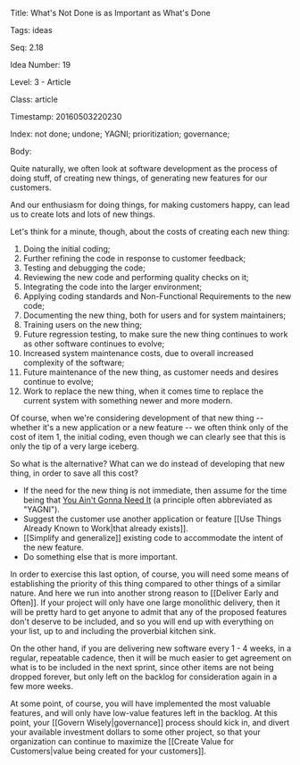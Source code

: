 Title:  What's Not Done is as Important as What's Done

Tags:   ideas

Seq:    2.18

Idea Number: 19

Level:  3 - Article

Class:  article

Timestamp: 20160503220230

Index:  not done; undone; YAGNI; prioritization; governance; 

Body:

Quite naturally, we often look at software development as the process of doing stuff, of creating new things, of generating new features for our customers.

And our enthusiasm for doing things, for making customers happy, can lead us to create lots and lots of new things.

Let's think for a minute, though, about the costs of creating each new thing:

1. Doing the initial coding;
2. Further refining the code in response to customer feedback;
3. Testing and debugging the code;
3. Reviewing the new code and performing quality checks on it;
4. Integrating the code into the larger environment;
5. Applying coding standards and Non-Functional Requirements to the new code;
6. Documenting the new thing, both for users and for system maintainers;
7. Training users on the new thing;
8. Future regression testing, to make sure the new thing continues to work as other software continues to evolve;
9. Increased system maintenance costs, due to overall increased complexity of the software;
10. Future maintenance of the new thing, as customer needs and desires continue to evolve;
11. Work to replace the new thing, when it comes time to replace the current system with something newer and more modern.

Of course, when we're considering development of that new thing -- whether it's a new application or a new feature -- we often think only of the cost of item 1, the initial coding, even though we can clearly see that this is only the tip of a very large iceberg.

So what is the alternative? What can we do instead of developing that new thing, in order to save all this cost?

* If the need for the new thing is not immediate, then assume for the time being that <a href="https://en.wikipedia.org/wiki/You_aren%27t_gonna_need_it" class="reflink" target="ref">You Ain't Gonna Need It</a> (a principle often abbreviated as "YAGNI").
* Suggest the customer use another application or feature [[Use Things Already Known to Work|that already exists]].
* [[Simplify and generalize]] existing code to accommodate the intent of the new feature.
* Do something else that is more important.

In order to exercise this last option, of course, you will need some means of establishing the priority of this thing compared to other things of a similar nature. And here we run into another strong reason to [[Deliver Early and Often]]. If your project will only have one large monolithic delivery, then it will be pretty hard to get anyone to admit that any of the proposed features don't deserve to be included, and so you will end up with everything on your list, up to and including the proverbial kitchen sink.

On the other hand, if you are delivering new software every 1 - 4 weeks, in a regular, repeatable cadence, then it will be much easier to get agreement on what is to be included in the next sprint, since other items are not being dropped forever, but only left on the backlog for consideration again in a few more weeks.

At some point, of course, you will have implemented the most valuable features, and will only have low-value features left in the backlog. At this point, your [[Govern Wisely|governance]] process should kick in, and divert your available investment dollars to some other project, so that your organization can continue to maximize the [[Create Value for Customers|value being created for your customers]].

